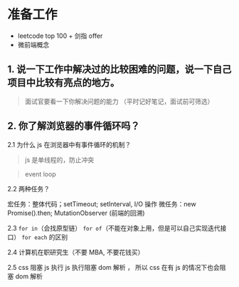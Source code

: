 # 准备工作

- leetcode top 100 + 剑指 offer
- 微前端概念

## 1. 说一下工作中解决过的比较困难的问题，说一下自己项目中比较有亮点的地方。

> 面试官要看一下你解决问题的能力 （平时记好笔记，面试前可筛选）

## 2. 你了解浏览器的事件循环吗？

2.1 为什么 js 在浏览器中有事件循环的机制？

> js 是单线程的，防止冲突

> event loop

2.2 两种任务？

宏任务：整体代码；setTimeout; setInterval, I/O 操作
微任务：new Promise().then; MutationObserver (前端的回溯)

2.3 `for in`（会找原型链） `for of`（不能在对象上用，但是可以自己实现迭代接口） `for each` 的区别

2.4 计算机在职研究生（不要 MBA, 不要花钱买）

2.5 css 阻塞 js 执行 js 执行阻塞 dom 解析 ， 所以 css 在有 js 的情况下也会阻塞 dom 解析
